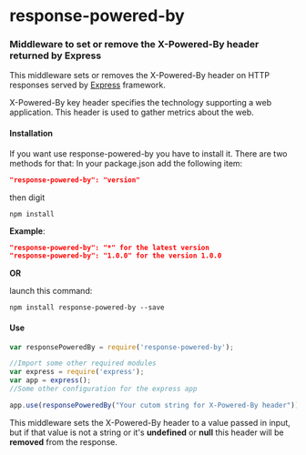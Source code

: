 # response-powered-by
### Middleware to set or remove the X-Powered-By header returned by Express

This middleware sets or removes the X-Powered-By header on HTTP responses served by [Express](http://expressjs.com/) framework.

X-Powered-By key header specifies the technology supporting a web application. This header is used to gather metrics about the web.

#### Installation
If you want use response-powered-by you have to install it. There are two methods for that:
In your package.json add the following item: 
```json
"response-powered-by": "version"
```
then digit 
```console
npm install
```

**Example**:
```json
"response-powered-by": "*" for the latest version
"response-powered-by": "1.0.0" for the version 1.0.0
```

**OR**

launch this command:
```console
npm install response-powered-by --save
```

#### Use
```javascript
var responsePoweredBy = require('response-powered-by');

//Import some other required modules
var express = require('express');
var app = express();
//Some other configuration for the express app

app.use(responsePoweredBy("Your cutom string for X-Powered-By header"));

```
This middleware sets the X-Powered-By header to a value passed in input, but if that value is not a string or it's **undefined** or **null** this header will be **removed** from the response.
